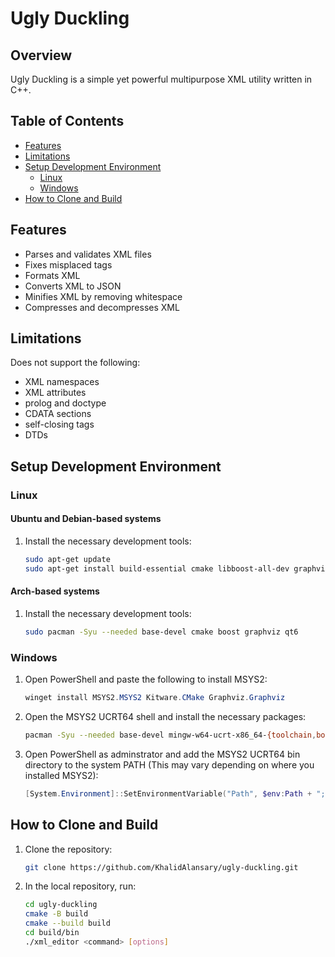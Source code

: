 # Ugly Duckling

## Overview

Ugly Duckling is a simple yet powerful multipurpose XML utility written in C++.

## Table of Contents

- [Features](#features)
- [Limitations](#limitations)
- [Setup Development Environment](#setup-development-environment)
  - [Linux](#linux)
  - [Windows](#windows)
- [How to Clone and Build](#how-to-clone-and-build)

## Features

- Parses and validates XML files
- Fixes misplaced tags
- Formats XML
- Converts XML to JSON
- Minifies XML by removing whitespace
- Compresses and decompresses XML

## Limitations

Does not support the following:

- XML namespaces
- XML attributes
- prolog and doctype
- CDATA sections
- self-closing tags
- DTDs

## Setup Development Environment

### Linux

#### Ubuntu and Debian-based systems

1. Install the necessary development tools:
   ```bash
   sudo apt-get update
   sudo apt-get install build-essential cmake libboost-all-dev graphviz qt6-base-dev
   ```

#### Arch-based systems

1. Install the necessary development tools:
   ```bash
   sudo pacman -Syu --needed base-devel cmake boost graphviz qt6
   ```

### Windows

1. Open PowerShell and paste the following to install MSYS2:
   ```powershell
   winget install MSYS2.MSYS2 Kitware.CMake Graphviz.Graphviz
   ```
2. Open the MSYS2 UCRT64 shell and install the necessary packages:
   ```bash
   pacman -Syu --needed base-devel mingw-w64-ucrt-x86_64-{toolchain,boost,graphviz,qt6}
   ```
3. Open PowerShell as adminstrator and add the MSYS2 UCRT64 bin directory to the system PATH (This may vary depending on where you installed MSYS2):
   ```powershell
   [System.Environment]::SetEnvironmentVariable("Path", $env:Path + ";C:\msys64\ucrt64\bin", [System.EnvironmentVariableTarget]::Machine)
   ```

## How to Clone and Build

1. Clone the repository:
   ```sh
   git clone https://github.com/KhalidAlansary/ugly-duckling.git
   ```
2. In the local repository, run:
   ```sh
   cd ugly-duckling
   cmake -B build
   cmake --build build
   cd build/bin
   ./xml_editor <command> [options]
   ```
